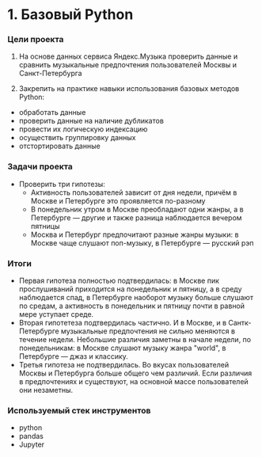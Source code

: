 # 1. Базовый Python

### Цели проекта

1. На основе данных сервиса Яндекс.Музыка проверить данные и сравнить музыкальные предпочтения пользователей Москвы и Санкт-Петербурга  

2. Закрепить на практике навыки использования базовых методов Python:

- обработать данные
- проверить данные на наличие дубликатов
- провести их логическую индексацию
- осуществить  группировку данных
- отстортировать данные

### Задачи проекта
- Проверить три гипотезы:
	- Активность пользователей зависит от дня недели, причём в Москве и Петербурге это проявляется по-разному
	- В понедельник утром в Москве преобладают одни жанры, а в Петербурге — другие и также разница наблюдается вечером пятницы
	- Москва и Петербург предпочитают разные жанры музыки: в Москве чаще слушают поп-музыку, в Петербурге — русский рэп

### Итоги

- Первая гипотеза полностью подтвердилась: в Москве пик прослушиваний приходится на понедельник и пятницу, а в среду наблюдается спад, в Петербурге наоборот музыку больше слушают по средам, а активность в понедельник и пятницу почти в равной мере уступает среде.
- Вторая гипотетеза подтвердилась частично. И в Москве, и в Сантк-Петербурге музыкальные предпочтения не сильно меняются в течение недели. Небольшие различия заметны в начале недели, по понедельникам: в Москве слушают музыку жанра "world", в Петербурге — джаз и классику.
- Третья гипотеза не подтвердилась. Во вкусах пользователей Москвы и Петербурга больше общего чем различий. Если различия в предпочтениях и существуют, на основной массе пользователей они незаметны.

### Используемый стек инструментов

- python
- pandas
- Jupyter
